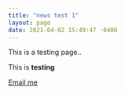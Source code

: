 ```yaml
---
title: "news test 1"
layout: page
date: 2021-04-02 15:49:47 -0400
---
```


This is a testing page..

This is **testing**

[Email me](https://gmail.com)
